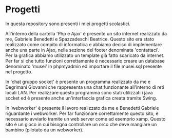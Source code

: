 # Progetti
In questa repository sono presenti i miei progetti scolastici.

All'interno della cartella 'Php e Ajax' è presente un sito internet realizzato da me, Gabriele Benedetti e Spazzadeschi Beatrice.
Questo sito era stato realizzato come compito di informatica e abbiamo deciso di implementare anche una parte in Ajax, nella sezione del
footer denominata 'contattaci'. Per la grafica abbiamo utilizzato un template già fatto scaricato da internet. Per far si che tutto
funzioni correttamente è necessario creare un database denominato 'musei' in phpmyadmin ed importare il file musei.sql presente nel progetto.

In 'chat gruppo socket' è presente un programma realizzato da me e Degrimani Giovanni che rappresenta una chat funzionante all'interno di 
reti locali LAN. Per realizzare questo programma sono stati utilizzati i java socket ed è presente anche un'interfaccia grafica creata 
tramite Swing.

In 'webworker' è presente il lavoro realizzato da me e Benedetti Gabriele riguardante i webworker. Per far funzionare correttamente questo 
sito, è necessario avviarlo tramite un web server come ad esemprio xamp. Questo sito è un gioco in cui bisogna controllare un orco che deve mangiare un bambino (pilotato da un webworker).
